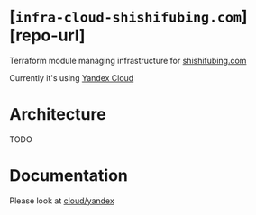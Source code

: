 # [`infra-cloud-shishifubing.com`][repo-url]

Terraform module managing infrastructure for [shishifubing.com][site-url]

Currently it's using [Yandex Cloud][yandex-cloud-url]

# Architecture

TODO

# Documentation

Please look at [cloud/yandex][documentation]

<!-- internal links -->

[documentation]: ./cloud/yandex

<!-- external links -->

[repo]: https://github.com/shishifubing/infra-cloud-shishifubing.com
[site-url]: https://shishifubing.com
[yandex-cloud-url]: https://cloud.yandex.com/en
